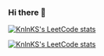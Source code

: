### Hi there 👋

[![KnlnKS's LeetCode stats](https://leetcode-stats-six.vercel.app/api?Kuttubek7=KnlnKS)](https://github.com/Kuttubek7/README.md)

[![KnlnKS's LeetCode stats](https://leetcode-stats-six.vercel.app/api?Kuttubek7=KnlnKS&theme=dark)](https://github.com/Kuttubek7/README.md)

<!--
**Kuttubek7/Kuttubek7** is a ✨ _special_ ✨ repository because its `README.md` (this file) appears on your GitHub profile.

Here are some ideas to get you started:

- 🔭 I’m currently working on ...
- 🌱 I’m currently learning ...
- 👯 I’m looking to collaborate on ...
- 🤔 I’m looking for help with ...
- 💬 Ask me about ...
- 📫 How to reach me: ...
- 😄 Pronouns: ...
- ⚡ Fun fact: ...
-->
